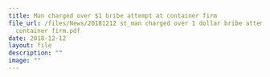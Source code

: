 ```yaml
---
title: Man charged over $1 bribe attempt at container firm
file_url: /files/News/20181212 st_man charged over 1 dollar bribe attempt at
  container firm.pdf
date: 2018-12-12
layout: file
description: ""
image: ""
---
```

